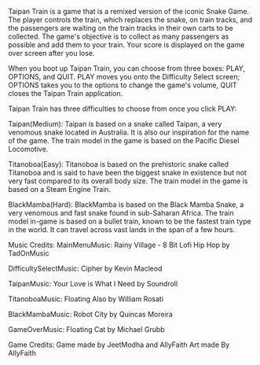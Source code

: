 Taipan Train is a game that is a remixed version of the iconic Snake Game.
The player controls the train, which replaces the snake, on train tracks, and the passengers are waiting on the train tracks in their own carts to be collected.
The game's objective is to collect as many passengers as possible and add them to your train.
Your score is displayed on the game over screen after you lose.

When you boot up Taipan Train, you can choose from three boxes: PLAY, OPTIONS, and QUIT. PLAY moves you onto the Difficulty Select screen; OPTIONS takes you to the options 
to change the game's volume, QUIT closes the Taipan Train application.

Taipan Train has three difficulties to choose from once you click PLAY:

Taipan(Medium):
Taipan is based on a snake called Taipan, a very venomous snake located in Australia. 
It is also our inspiration for the name of the game. The train model in the game is based on the Pacific Diesel Locomotive.

Titanoboa(Easy):
Titanoboa is based on the prehistoric snake called Titanoboa and is said to have been the biggest snake in existence but not very fast compared to its
overall body size. The train model in the game is based on a Steam Engine Train.

BlackMamba(Hard):
BlackMamba is based on the Black Mamba Snake, a very venomous and fast snake found in sub-Saharan Africa. The train model in-game is based 
on a bullet train, known to be the fastest train type in the world. It can travel across vast lands in the span of a few hours.

Music Credits:
MainMenuMusic: Rainy Village - 8 Bit Lofi Hip Hop by TadOnMusic

DifficultySelectMusic: Cipher by Kevin Macleod

TaipanMusic: Your Love is What I Need by Soundroll

TitanoboaMusic: Floating Also by William Rosati

BlackMambaMusic: Robot City by Quincas Moreira

GameOverMusic: Floating Cat by Michael Grubb

Game Credits:
Game made by JeetModha and AllyFaith
Art made By AllyFaith


